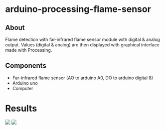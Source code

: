 # arduino-processing-flame-sensor

## About

Flame detection with far-infrared flame sensor module with digital & analog output. Values (digital & analog) 
are then displayed with graphical interface made with Processing.

## Components

- Far-infrared flame sensor (AO to arduino A0, DO to arduino digital 8)
- Arduino uno
- Computer

# Results

![](https://github.com/xtrinch/arduino-hall-sensors/blob/master/arduino-processing-flame-sensor/result.jpg)
![](https://github.com/xtrinch/arduino-hall-sensors/blob/master/arduino-processing-flame-sensor/result1.jpg)


